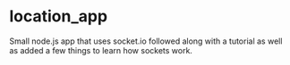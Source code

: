 # location_app
Small node.js app that uses socket.io followed along with a tutorial as well as added a few things to learn how sockets work.
